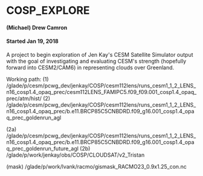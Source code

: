 # COSP_EXPLORE
#### (Michael) Drew Camron
#### Started Jan 19, 2018

A project to begin exploration of Jen Kay's CESM Satellite Simulator output with the goal of investigating and evaluating CESM's strength (hopefully forward into CESM2/CAM6) in representing 
clouds over Greenland.

Working path:
(1) /glade/p/cesm/pcwg_dev/jenkay/COSP/cesm112lens/runs_cesm1_1_2_LENS_n16_cosp1.4_opaq_prec/cesm112LENS_FAMIPC5.f09_f09.001_cosp1.4_opaq_prec/atm/hist/
(2) /glade/p/cesm/pcwg_dev/jenkay/COSP/cesm112lens/runs_cesm1_1_2_LENS_n16_cosp1.4_opaq_prec/b.e11.BRCP85C5CNBDRD.f09_g16.001_cosp1.4_opaq_prec_goldenrun_agl

(2a) /glade/p/cesm/pcwg_dev/jenkay/COSP/cesm112lens/runs_cesm1_1_2_LENS_n16_cosp1.4_opaq_prec/b.e11.BRCP85C5CNBDRD.f09_g16.001_cosp1.4_opaq_prec_goldenrun_future_agl
(2b) /glade/p/work/jenkay/obs/COSP/CLOUDSAT/v2_Tristan

(mask) /glade/p/work/lvank/racmo/gismask_RACMO23_0.9x1.25_con.nc 
